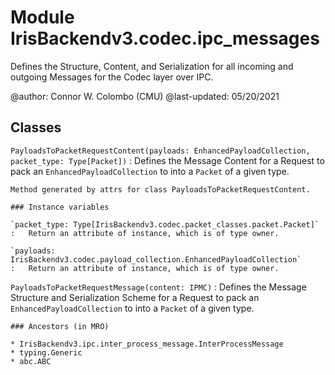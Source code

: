 Module IrisBackendv3.codec.ipc_messages
=======================================
Defines the Structure, Content, and Serialization for all incoming and outgoing 
Messages for the Codec layer over IPC.

@author: Connor W. Colombo (CMU)
@last-updated: 05/20/2021

Classes
-------

`PayloadsToPacketRequestContent(payloads: EnhancedPayloadCollection, packet_type: Type[Packet])`
:   Defines the Message Content for a Request to pack an
    `EnhancedPayloadCollection` to into a `Packet` of a given type.
    
    Method generated by attrs for class PayloadsToPacketRequestContent.

    ### Instance variables

    `packet_type: Type[IrisBackendv3.codec.packet_classes.packet.Packet]`
    :   Return an attribute of instance, which is of type owner.

    `payloads: IrisBackendv3.codec.payload_collection.EnhancedPayloadCollection`
    :   Return an attribute of instance, which is of type owner.

`PayloadsToPacketRequestMessage(content: IPMC)`
:   Defines the Message Structure and Serialization Scheme for a Request to 
    pack an `EnhancedPayloadCollection` to into a `Packet` of a given type.

    ### Ancestors (in MRO)

    * IrisBackendv3.ipc.inter_process_message.InterProcessMessage
    * typing.Generic
    * abc.ABC